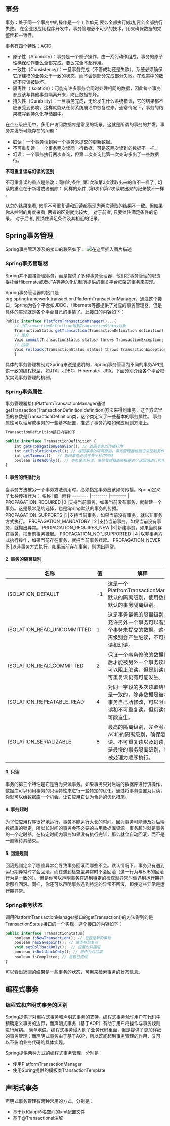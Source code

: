 
## 事务
事务：处于同一个事务中的操作是一个工作单元,要么全部执行成功,要么全部执行失败。
在企业级应用程序开发中，事务管理必不可少的技术，用来确保数据的完整性和一致性。 

事务有四个特性：ACID
- 原子性（Atomicity）：事务是一个原子操作，由一系列动作组成。事务的原子性确保动作要么全部完成，要么完全不起作用。
- 一致性（Consistency）：一旦事务完成（不管成功还是失败），系统必须确保它所建模的业务处于一致的状态，而不会是部分完成部分失败。在现实中的数据不应该被破坏。
- 隔离性（Isolation）：可能有许多事务会同时处理相同的数据，因此每个事务都应该与其他事务隔离开来，防止数据损坏。
- 持久性（Durability）：一旦事务完成，无论发生什么系统错误，它的结果都不应该受到影响，这样就能从任何系统崩溃中恢复过来。通常情况下，事务的结果被写到持久化存储器中。

在企业级应用中，多用户访问数据库是常见的场景，这就是所谓的事务的并发。事务并发所可能存在的问题：
- 脏读：一个事务读到另一个事务未提交的更新数据。
- 不可重复读：一个事务两次读同一行数据，可是这两次读到的数据不一样。
- 幻读：一个事务执行两次查询，但第二次查询比第一次查询多出了一些数据行。

**不可重复读与幻读的区别**  

不可重复读的重点是修改：同样的条件, 第1次和第2次读取出来的值不一样了 ;
幻读的重点在于新增或者删除： 同样的条件, 第1次和第2次读取出来的记录数不一样 。

从总的结果来看, 似乎不可重复读和幻读都表现为两次读取的结果不一致。但如果你从控制的角度来看, 两者的区别就比较大。 
对于前者, 只要锁住满足条件的记录。 
对于后者, 要锁住满足条件及其相近的记录。


## Spring事务管理
Spring事务管理涉及的接口的联系如下：
![在这里插入图片描述](https://img-blog.csdnimg.cn/20181118212720779.png)
### Spring事务管理器
Spring并不直接管理事务，而是提供了多种事务管理器，他们将事务管理的职责委托给Hibernate或者JTA等持久化机制所提供的相关平台框架的事务来实现。

Spring事务管理器的接口是org.springframework.transaction.PlatformTransactionManager，通过这个接口，Spring为各个平台如JDBC、Hibernate等都提供了对应的事务管理器，但是具体的实现就是各个平台自己的事情了。此接口的内容如下：
```javascript
Public interface PlatformTransactionManager()...{  
    // 由TransactionDefinition得到TransactionStatus对象
    TransactionStatus getTransaction(TransactionDefinition definition) throws TransactionException; 
    // 提交
    Void commit(TransactionStatus status) throws TransactionException;  
    // 回滚
    Void rollback(TransactionStatus status) throws TransactionException;  
    } 
```
具体的事务管理机制对Spring来说是透明的，Spring事务管理为不同的事务API提供一致的编程模型，如JTA、JDBC、Hibernate、JPA。下面分别介绍各个平台框架实现事务管理的机制。

###  Spring事务属性
事务管理器接口PlatformTransactionManager通过getTransaction(TransactionDefinition definition)方法来得到事务，这个方法里面的参数是TransactionDefinition类，这个类定义了一些基本的事务属性。 
事务属性可以理解成事务的一些基本配置，描述了事务策略如何应用到方法上。
```javascript
TransactionDefinition接口内容如下：

public interface TransactionDefinition {
    int getPropagationBehavior(); // 返回事务的传播行为
    int getIsolationLevel(); // 返回事务的隔离级别，事务管理器根据它来控制另外一个事务可以看到本事务内的哪些数据
    int getTimeout();  // 返回事务必须在多少秒内完成
    boolean isReadOnly(); // 事务是否只读，事务管理器能够根据这个返回值进行优化，确保事务是只读的
} 
```
#### 1. 事务的传播行为
当事务方法被另一个事务方法调用时，必须指定事务应该如何传播。Spring定义了七种传播行为：
名称 	|值 |	解释
-------- |-------- |-------- |
PROPAGATION_REQUIRED 	|0 	|支持当前事务，如果当前没有事务，就新建一个事务。这是最常见的选择，也是Spring默认的事务的传播。
PROPAGATION_SUPPORTS 	|1 	|支持当前事务，如果当前没有事务，就以非事务方式执行。
PROPAGATION_MANDATORY |	2 	|支持当前事务，如果当前没有事务，就抛出异常。
PROPAGATION_REQUIRES_NEW 	|3 	|新建事务，如果当前存在事务，把当前事务挂起。
PROPAGATION_NOT_SUPPORTED |	4 	|以非事务方式执行操作，如果当前存在事务，就把当前事务挂起。
PROPAGATION_NEVER 	|5 	|以非事务方式执行，如果当前存在事务，则抛出异常。
#### 2. 事务的隔离级别
名称 	 |值 	 |解释
-------- | ------------- | -----
ISOLATION_DEFAULT 	 |-1 	 |这是一个PlatfromTransactionManager默认的隔离级别，使用数据库默认的事务隔离级别。
ISOLATION_READ_UNCOMMITTED 	 |1 	 |这是事务最低的隔离级别，它充许另外一个事务可以看到这个事务未提交的数据。这种隔离级别会产生脏读，不可重复读和幻读。
ISOLATION_READ_COMMITTED 	 |2 | 	保证一个事务修改的数据提交后才能被另外一个事务读取。可以阻止脏读，但是幻读或不可重复读仍有可能发生。
ISOLATION_REPEATABLE_READ 	 |4 	 |对同一字段的多次读取结果都是一致的，除非数据是被本身事务自己所修改，可以阻止脏读和不可重复读，但幻读仍有可能发生。
ISOLATION_SERIALIZABLE 	 |8 	 |最高的隔离级别，完全服从ACID的隔离级别，确保阻止脏读、不可重复读以及幻读，也是最慢的事务隔离级别，事务被处理为顺序执行。

#### 3. 只读

事务的第三个特性是它是否为只读事务。如果事务只对后端的数据库进行该操作，数据库可以利用事务的只读特性来进行一些特定的优化。通过将事务设置为只读，你就可以给数据库一个机会，让它应用它认为合适的优化措施。

#### 4. 事务超时
为了使应用程序很好地运行，事务不能运行太长的时间。因为事务可能涉及对后端数据库的锁定，所以长时间的事务会不必要的占用数据库资源。事务超时就是事务的一个定时器，在特定时间内事务如果没有执行完毕，那么就会自动回滚，而不是一直等待其结束。

#### 5. 回滚规则
回滚规则定义了哪些异常会导致事务回滚而哪些不会。默认情况下，事务只有遇到运行期异常时才会回滚，而在遇到检查型异常时不会回滚（这一行为与EJB的回滚行为是一致的）。
但是你可以声明事务在遇到特定的检查型异常时像遇到运行期异常那样回滚。同样，你还可以声明事务遇到特定的异常不回滚，即使这些异常是运行期异常。

### Spring事务状态
调用PlatformTransactionManager接口的getTransaction()的方法得到的是TransactionStatus接口的一个实现，这个接口的内容如下：
```javascript
public interface TransactionStatus{
    boolean isNewTransaction(); // 是否是新的事物
    boolean hasSavepoint(); // 是否有恢复点
    void setRollbackOnly();  // 设置为只回滚
    boolean isRollbackOnly(); // 是否为只回滚
    boolean isCompleted; // 是否已完成
}
```
可以看出返回的结果是一些事务的状态，可用来检索事务的状态信息。

## 编程式事务
### 编程式和声明式事务的区别
Spring提供了对编程式事务和声明式事务的支持，编程式事务允许用户在代码中精确定义事务的边界，而声明式事务（基于AOP）有助于用户将操作与事务规则进行解耦。 
简单地说，编程式事务侵入到了业务代码里面，但是提供了更加详细的事务管理；而声明式事务由于基于AOP，所以既能起到事务管理的作用，又可以不影响业务代码的具体实现。

Spring提供两种方式的编程式事务管理，分别是：
- 使用PlatformTransactionManager
- 使用Spring提供的模板类TransactionTemplate

## 声明式事务
声明式事务管理有两种常用的方式，分别是：
- 基于tx和aop命名空间的xml配置文件
- 基于@Transactional注解
